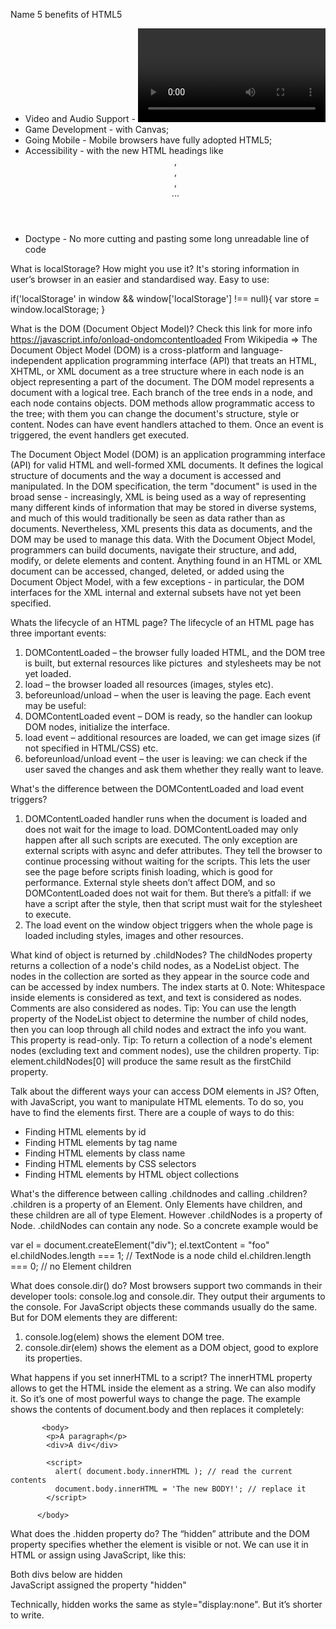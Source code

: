 Name 5 benefits of HTML5
  - Video and Audio Support - <video> and <audio> tags;
  - Game Development  - with Canvas;
  - Going Mobile - Mobile browsers have fully adopted HTML5;
  - Accessibility - with the new HTML headings like <header>, <footer>, <nav>, <section>...
  - Doctype - No more cutting and pasting some long unreadable line of code

What is localStorage? How might you use it?
  It's storing information in user’s browser in an easier and standardised way. Easy to use:

  if('localStorage' in window && window['localStorage'] !== null){
  var store = window.localStorage;
  }

What is the DOM (Document Object Model)?
  Check this link for more info https://javascript.info/onload-ondomcontentloaded
  From Wikipedia => The Document Object Model (DOM) is a cross-platform and language-independent application programming interface (API) that treats an HTML, XHTML, or XML document as a tree structure where in each node is an object representing a part of the document. The DOM model represents a document with a logical tree. Each branch of the tree ends in a node, and each node contains objects. DOM methods allow programmatic access to the tree; with them you can change the document's structure, style or content. Nodes can have event handlers attached to them. Once an event is triggered, the event handlers get executed.

  The Document Object Model (DOM) is an application programming interface (API) for valid HTML and well-formed XML documents. It defines the logical structure of documents and the way a document is accessed and manipulated. In the DOM specification, the term "document" is used in the broad sense - increasingly, XML is being used as a way of representing many different kinds of information that may be stored in diverse systems, and much of this would traditionally be seen as data rather than as documents. Nevertheless, XML presents this data as documents, and the DOM may be used to manage this data.
  With the Document Object Model, programmers can build documents, navigate their structure, and add, modify, or delete elements and content. Anything found in an HTML or XML document can be accessed, changed, deleted, or added using the Document Object Model, with a few exceptions - in particular, the DOM interfaces for the XML internal and external subsets have not yet been specified.

Whats the lifecycle of an HTML page?
  The lifecycle of an HTML page has three important events:
  1. DOMContentLoaded – the browser fully loaded HTML, and the DOM tree is built, but external resources like pictures <img> and stylesheets may be not yet loaded.
  2. load – the browser loaded all resources (images, styles etc).
  3. beforeunload/unload – when the user is leaving the page.
  Each event may be useful:
  1. DOMContentLoaded event – DOM is ready, so the handler can lookup DOM nodes, initialize the interface.
  2. load event – additional resources are loaded, we can get image sizes (if not specified in HTML/CSS) etc.
  3. beforeunload/unload event – the user is leaving: we can check if the user saved the changes and ask them whether they really want to leave.

What's the difference between the DOMContentLoaded and load event triggers?
  1. DOMContentLoaded handler runs when the document is loaded and does not wait for the image to load. DOMContentLoaded may only happen after all such scripts are executed. The only exception are external scripts with async and defer attributes. They tell the browser to continue processing without waiting for the scripts. This lets the user see the page before scripts finish loading, which is good for performance. External style sheets don’t affect DOM, and so DOMContentLoaded does not wait for them.
  But there’s a pitfall: if we have a script after the style, then that script must wait for the stylesheet to execute.
  2. The load event on the window object triggers when the whole page is loaded including styles, images and other resources.

What kind of object is returned by .childNodes?
  The childNodes property returns a collection of a node's child nodes, as a NodeList object.
  The nodes in the collection are sorted as they appear in the source code and can be accessed by index numbers. The index starts at 0.
  Note: Whitespace inside elements is considered as text, and text is considered as nodes. Comments are also considered as nodes.
  Tip: You can use the length property of the NodeList object to determine the number of child nodes, then you can loop through all child nodes and extract the info you want.
  This property is read-only.
  Tip: To return a collection of a node's element nodes (excluding text and comment nodes), use the children property.
  Tip: element.childNodes[0] will produce the same result as the firstChild property.

Talk about the different ways your can access DOM elements in JS?
  Often, with JavaScript, you want to manipulate HTML elements.
  To do so, you have to find the elements first. There are a couple of ways to do this:
   - Finding HTML elements by id
   - Finding HTML elements by tag name
   - Finding HTML elements by class name
   - Finding HTML elements by CSS selectors
   - Finding HTML elements by HTML object collections

What's the difference between calling .childnodes and calling .children?
  .children is a property of an Element. Only Elements have children, and these children are all of type Element.
  However .childNodes is a property of Node. .childNodes can contain any node.
  So a concrete example would be

  var el = document.createElement("div");
  el.textContent = "foo"
  el.childNodes.length === 1; // TextNode is a node child
  el.children.length === 0; // no Element children

What does console.dir() do?
  Most browsers support two commands in their developer tools: console.log and console.dir. They output their arguments to the console. For JavaScript objects these commands usually do the same.
  But for DOM elements they are different:

  1. console.log(elem) shows the element DOM tree.
  2. console.dir(elem) shows the element as a DOM object, good to explore its properties.

What happens if you set innerHTML to a script?
  The innerHTML property allows to get the HTML inside the element as a string.
  We can also modify it. So it’s one of most powerful ways to change the page.
  The example shows the contents of document.body and then replaces it completely:

           <body>
            <p>A paragraph</p>
            <div>A div</div>

            <script>
              alert( document.body.innerHTML ); // read the current contents
              document.body.innerHTML = 'The new BODY!'; // replace it
            </script>

          </body>

What does the .hidden property do?
  The “hidden” attribute and the DOM property specifies whether the element is visible or not. We can use it in HTML or assign using JavaScript, like this:

  <div>Both divs below are hidden</div>
  <div hidden>With the attribute "hidden"</div>
  <div id="elem">JavaScript assigned the property "hidden"</div>
  <script>
    elem.hidden = true;
  </script>

  Technically, hidden works the same as style="display:none". But it’s shorter to write.
